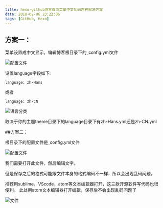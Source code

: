 ```yaml
---
title: hexo-github博客首页菜单中文乱码两种解决方案
date: 2018-02-06 23:22:06
tags: [GitHub, Hexo]
---
```

## 方案一：

<!--more-->
菜单设置成中文显示，编辑博客根目录下的_config.yml文件


![配置文件](http://p3qhnc0eg.bkt.clouddn.com/TIM%E6%88%AA%E5%9B%BE20180206230112.png)


设置language字段如下:

```language: zh-Hans```

或者

```language: zh-CN```


![语言分类](http://p3qhnc0eg.bkt.clouddn.com/TIM%E6%88%AA%E5%9B%BE20180206230033.png)



取决于你的主题theme目录下的language目录下有zh-Hans.yml还是zh-CN.yml



##方案二：

根目录下的配置文件是_config.yml文件

![配置文件](http://p3qhnc0eg.bkt.clouddn.com/TIM%E6%88%AA%E5%9B%BE20180206230112.png)

我们需要打开此文件，然后编辑文字。

但是保存之后的格式可能跟文件本身的格式编码不一样，所以会出现乱码问题。

推荐用sublime，VScode，atom等文本编辑器打开，这三款开源软件写代码也很便利。
此处用atom文本编辑器打开编辑，保存后不会出现乱码问题了

![文件](http://p3qhnc0eg.bkt.clouddn.com/TIM%E6%88%AA%E5%9B%BE20180206230542.png)
